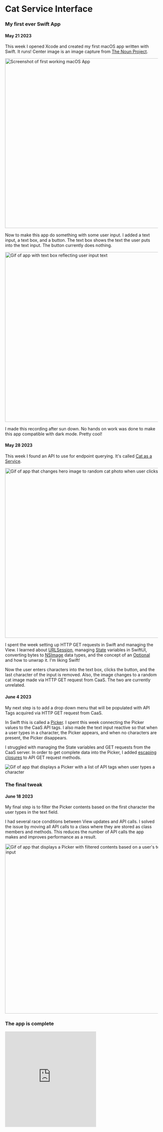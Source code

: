 # Cat Service Interface

### My first ever Swift App

#### May 21 2023

This week I opened Xcode and created my first macOS app written with Swift. It runs! Center image is an image capture from [The Noun Project](https://thenounproject.com/).

<img class="wrapper" width="560" alt="Screenshot of first working macOS App" src="{{site.url}}/assets/images/SwiftFirstmacOSApp.jpeg"/>

Now to make this app do something with some user input. I added a text input, a text box, and a button. The text box shows the text the user puts into the text input. The button currently does nothing. 

<img class="wrapper" width="560" alt="Gif of app with text box reflecting user input text" src="{{site.url}}/assets/images/SwiftApp.gif"/>

I made this recording after sun down. No hands on work was done to make this app compatible with dark mode. Pretty cool!

#### May 28 2023

This week I found an API to use for endpoint querying. It's called [Cat as a Service](https://cataas.com/).

<img class="wrapper" width="560" alt="Gif of app that changes hero image to random cat photo when user clicks button" src="{{site.url}}/assets/images/ClickForRandomCat.gif"/>

I spent the week setting up HTTP GET requests in Swift and managing the View. I learned about [URLSession](https://developer.apple.com/documentation/foundation/urlsession), managing [State](https://developer.apple.com/documentation/swiftui/state) variables in SwiftUI, converting bytes to [NSImage](https://developer.apple.com/documentation/appkit/nsimage) data types, and the concept of an [Optional](https://developer.apple.com/documentation/swift/optional) and how to unwrap it. I'm liking Swift! 

Now the user enters characters into the text box, clicks the button, and the last character of the input is removed. Also, the image changes to a random cat image made via HTTP GET request from CaaS. The two are currently unrelated. 

### 
#### June 4 2023

My next step is to add a drop down menu that will be populated with API Tags acquired via HTTP GET request from CaaS.

In Swift this is called a [Picker](https://developer.apple.com/documentation/swiftui/picker). I spent this week connecting the Picker values to the CaaS API tags. I also made the text input reactive so that when a user types in a character, the Picker appears, and when no characters are present, the Picker disappears.

I struggled with managing the State variables and GET requests from the CaaS server. In order to get complete data into the Picker, I added [escaping closures](https://docs.swift.org/swift-book/documentation/the-swift-programming-language/closures/#Escaping-Closures) to API GET request methods.

<img class="wrapper" idth="560" alt="Gif of app that displays a Picker with a list of API tags when user types a character" src="{{site.url}}/assets/images/SelectTagForRelevantCat.gif"/>

### The final tweak
#### June 18 2023

My final step is to filter the Picker contents based on the first character the user types in the text field. 

I had several race conditions between View updates and API calls. I solved the issue by moving all API calls to a class where they are stored as class members and methods. This reduces the number of API calls the app makes and improves performance as a result. 

<img class="wrapper" width="560" alt="Gif of app that displays a Picker with filtered contents based on a user's text input" src="{{site.url}}/assets/images/FilterTagsByCharAndGetCat.gif"/>

### The app is complete

<iframe class="wrapper video" max-width="560" height="315" src="https://www.youtube.com/embed/zJSYj9NrGD4" title="YouTube video player" frameborder="0" allow="accelerometer; autoplay; clipboard-write; encrypted-media; gyroscope; picture-in-picture; web-share" allowfullscreen></iframe>
<br/>

